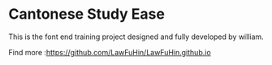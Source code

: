 # Cantonese Study Ease

This is the font end training project designed and fully developed by william. 

Find more :https://github.com/LawFuHin/LawFuHin.github.io
